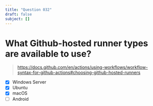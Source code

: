 ```yaml
---
title: "Question 032"
draft: false
subject: []
---
```


# What Github-hosted runner types are available to use?
> https://docs.github.com/en/actions/using-workflows/workflow-syntax-for-github-actions#choosing-github-hosted-runners
- [x] Windows Server
- [x] Ubuntu
- [x] macOS
- [ ] Android
